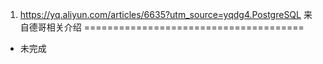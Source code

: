 1. https://yq.aliyun.com/articles/6635?utm_source=yqdg4.PostgreSQL 来自德哥相关介绍
======================================

* 未完成

